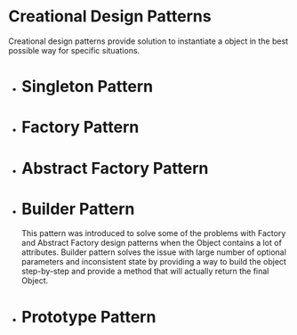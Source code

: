 # Creational Design Patterns
Creational design patterns provide solution to instantiate a object in the best possible way for specific situations.

- # Singleton Pattern
- # Factory Pattern
- # Abstract Factory Pattern
- # Builder Pattern
    This pattern was introduced to solve some of the problems with Factory and Abstract Factory design patterns when the Object contains a lot of attributes. Builder pattern solves the issue with large number of optional parameters and inconsistent state by providing a way to build the object step-by-step and provide a method that will actually return the final Object.
- # Prototype Pattern
